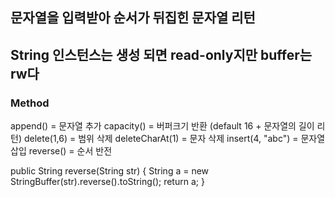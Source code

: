 ## 문자열을 입력받아 순서가 뒤집힌 문자열 리턴

## String 인스턴스는 생성 되면 read-only지만 buffer는 rw다

### Method
append() = 문자열 추가
capacity() = 버퍼크기 반환 (default 16 + 문자열의 길이 리턴)
delete(1,6) = 범위 삭제
deleteCharAt(1) = 문자 삭제
insert(4, "abc") = 문자열 삽입
reverse() = 순서 반전

public String reverse(String str) {
    String a = new StringBuffer(str).reverse().toString();
    return a;
}